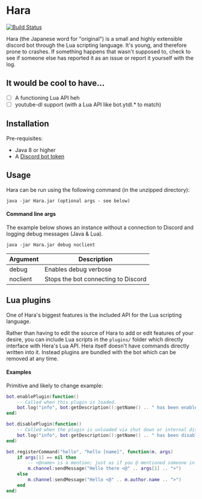 # Hara

[![Build Status](https://ci.jammehcow.ml/job/Hara/badge/icon)](https://ci.jammehcow.ml/job/Hara/)

Hara (the Japanese word for "original") is a small and highly extensible discord bot through the Lua scripting language. It's young, and therefore prone to crashes.
If something happens that wasn't supposed to, check to see if someone else has reported it as an issue or report it yourself with the log.

## It would be cool to have...

- [ ] A functioning Lua API heh
- [ ] youtube-dl support (with a Lua API like bot.ytdl.* to match)

## Installation

Pre-requisites:
 - Java 8 or higher
 - A [Discord bot token](https://discordapp.com/developers/docs/topics/oauth2#registering-applications)

## Usage

Hara can be run using the following command (in the unzipped directory):

```
java -jar Hara.jar (optional args - see below)
```

#### Command line args

The example below shows an instance without a connection to Discord and logging debug messages (Java & Lua).
 
```
java -jar Hara.jar debug noclient
```

| Argument | Description |
| -------- | ----------- |
| debug    | Enables debug verbose |
| noclient | Stops the bot connecting to Discord |

## Lua plugins

One of Hara's biggest features is the included API for the Lua scripting language.

Rather than having to edit the source of Hara to add or edit features of your desire, you can include Lua scripts in the ```plugins/``` folder which directly interface with Hera's Lua API.
Hera itself doesn't have commands directly written into it. Instead plugins are bundled with the bot which can be removed at any time.

#### Examples

Primitive and likely to change example:
```lua
bot.enablePlugin(function()
    -- Called when this plugin is loaded.
    bot.log("info", bot:getDescription():getName() .. " has been enabled!")
end)

bot.disablePlugin(function()
    -- Called when the plugin is unloaded via shut down or internal disableAll() is called.
    bot.log("info", bot:getDescription():getName() .. " has been disabled! See you later.")
end)

bot.registerCommand("hello", "hello [name]", function(m, args)
    if args[1] == nil then
        -- <@name> is a mention; just as if you @ mentioned someone in chat.
        m.channel:sendMessage("Hello there <@" .. args[1] .. ">")
    else
        m.channel:sendMessage("Hello <@" .. m.author.name .. ">")
    end
end)
```